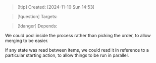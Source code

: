 
>[!tip] Created: [2024-11-10 Sun 14:53]

>[!question] Targets: 

>[!danger] Depends: 

We could pool inside the process rather than picking the order, to allow merging to be easier.

If any state was read between items, we could read it in reference to a particular starting action, to allow things to be run in parallel.